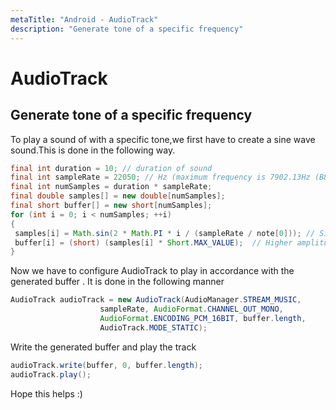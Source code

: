 ```yaml
---
metaTitle: "Android - AudioTrack"
description: "Generate tone of a specific frequency"
---
```


# AudioTrack




## Generate tone of a specific frequency


To play a sound of with a specific tone,we first have to create a sine wave sound.This is done in the following way.

```java
final int duration = 10; // duration of sound
final int sampleRate = 22050; // Hz (maximum frequency is 7902.13Hz (B8))
final int numSamples = duration * sampleRate;
final double samples[] = new double[numSamples];
final short buffer[] = new short[numSamples];
for (int i = 0; i < numSamples; ++i) 
{
 samples[i] = Math.sin(2 * Math.PI * i / (sampleRate / note[0])); // Sine wave
 buffer[i] = (short) (samples[i] * Short.MAX_VALUE);  // Higher amplitude increases volume
}

```

Now we have to configure AudioTrack to play in accordance with the generated buffer . It is done in the following manner

```java
AudioTrack audioTrack = new AudioTrack(AudioManager.STREAM_MUSIC,
                    sampleRate, AudioFormat.CHANNEL_OUT_MONO,
                    AudioFormat.ENCODING_PCM_16BIT, buffer.length,
                    AudioTrack.MODE_STATIC);

```

Write the generated buffer and play the track

```java
audioTrack.write(buffer, 0, buffer.length);
audioTrack.play();

```

Hope this helps :)

